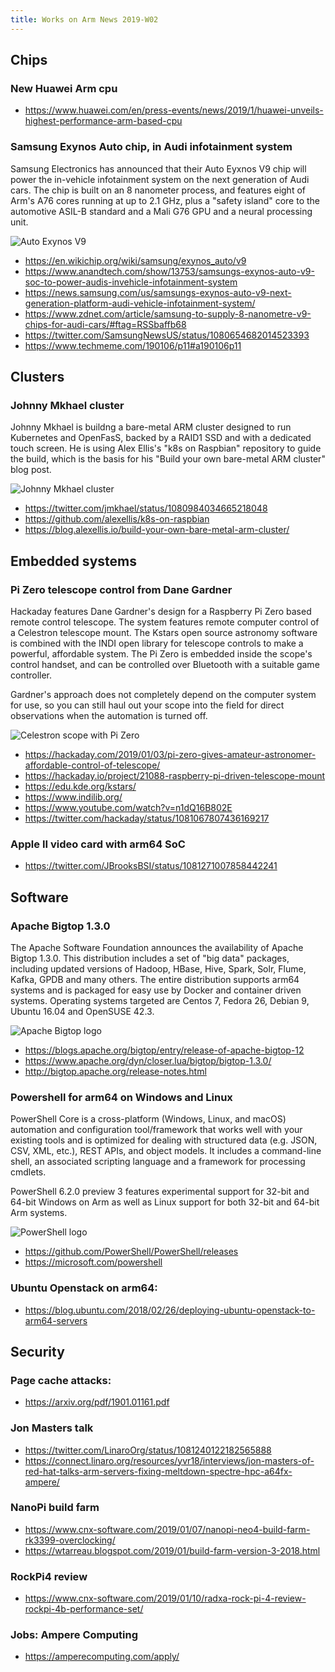 ```yaml
---
title: Works on Arm News 2019-W02
---
```


## Chips

### New Huawei Arm cpu

*  https://www.huawei.com/en/press-events/news/2019/1/huawei-unveils-highest-performance-arm-based-cpu

### Samsung Exynos Auto chip, in Audi infotainment system

Samsung Electronics has announced that their Auto Eyxnos V9 chip will power
the in-vehicle infotainment system on the next generation of Audi cars.
The chip is built on an 8 nanometer process, and features eight
of Arm's A76 cores running at up to 2.1 GHz, plus a "safety island"
core to the automotive ASIL-B standard and a Mali G76 GPU and a
neural processing unit. 

![Auto Exynos V9](https://en.wikichip.org/w/images/thumb/1/16/exynos_auto_v9_%28front%29.png/400px-exynos_auto_v9_%28front%29.png)

* https://en.wikichip.org/wiki/samsung/exynos_auto/v9
* https://www.anandtech.com/show/13753/samsungs-exynos-auto-v9-soc-to-power-audis-invehicle-infotainment-system
* https://news.samsung.com/us/samsungs-exynos-auto-v9-next-generation-platform-audi-vehicle-infotainment-system/
* https://www.zdnet.com/article/samsung-to-supply-8-nanometre-v9-chips-for-audi-cars/#ftag=RSSbaffb68
* https://twitter.com/SamsungNewsUS/status/1080654682014523393
* https://www.techmeme.com/190106/p11#a190106p11

## Clusters

### Johnny Mkhael cluster

Johnny Mkhael is buildng a bare-metal ARM cluster designed to run
Kubernetes and OpenFasS, backed by a RAID1 SSD and with a dedicated touch screen.
He is using Alex Ellis's "k8s on Raspbian" repository to guide
the build, which is the basis for his "Build your own bare-metal ARM cluster"
blog post.

![Johnny Mkhael cluster](https://pbs.twimg.com/media/DwBtPXsX4AAFF7T.jpg)

* https://twitter.com/jmkhael/status/1080984034665218048
* https://github.com/alexellis/k8s-on-raspbian
* https://blog.alexellis.io/build-your-own-bare-metal-arm-cluster/

## Embedded systems

### Pi Zero telescope control from Dane Gardner

Hackaday features Dane Gardner's design for a Raspberry Pi Zero based
remote control telescope. The system features 
remote computer control of a Celestron telescope mount.
The Kstars open source astronomy software is combined with
the INDI open library for telescope controls to make a powerful,
affordable system. The Pi Zero is embedded
inside the scope's control handset, and can be controlled
over Bluetooth with a suitable game controller.

Gardner's approach does not completely
depend on the computer system for use, so you can still
haul out your scope into the field for direct observations
when the automation is turned off. 

![Celestron scope with Pi Zero](https://hackadaycom.files.wordpress.com/2018/12/Nexstar-Hand-Controller-w-RPi-Zero-W-and-INDI-0-42-screenshot-e1546306788681.png?w=800&zoom=2)

* https://hackaday.com/2019/01/03/pi-zero-gives-amateur-astronomer-affordable-control-of-telescope/
* https://hackaday.io/project/21088-raspberry-pi-driven-telescope-mount
* https://edu.kde.org/kstars/
* https://www.indilib.org/
* https://www.youtube.com/watch?v=n1dQ16B802E
* https://twitter.com/hackaday/status/1081067807436169217

### Apple II video card with arm64 SoC 

* https://twitter.com/JBrooksBSI/status/1081271007858442241

## Software

### Apache Bigtop 1.3.0

The Apache Software Foundation announces the availability of
Apache Bigtop 1.3.0. This distribution includes a set of "big
data" packages, including updated versions of
Hadoop, HBase, Hive, Spark, Solr, Flume, Kafka, GPDB and many others.
The entire distribution supports arm64 systems and is packaged
for easy use by Docker and container driven systems.
Operating systems targeted are Centos 7, Fedora 26, Debian 9,
Ubuntu 16.04 and OpenSUSE 42.3.

![Apache Bigtop logo](http://bigtop.apache.org/images/bigtop-logo.png)

* https://blogs.apache.org/bigtop/entry/release-of-apache-bigtop-12
* https://www.apache.org/dyn/closer.lua/bigtop/bigtop-1.3.0/
* http://bigtop.apache.org/release-notes.html

### Powershell for arm64 on Windows and Linux

PowerShell Core is a cross-platform (Windows, Linux, and macOS) automation and configuration tool/framework that works well with your existing tools and is optimized for dealing with structured data (e.g. JSON, CSV, XML, etc.), REST APIs, and object models. It includes a command-line shell, an associated scripting language and a framework for processing cmdlets. 

PowerShell 6.2.0 preview 3 features experimental support
for 32-bit and 64-bit Windows on Arm as well as Linux 
support for both 32-bit and 64-bit Arm systems.

![PowerShell logo](https://www.powershellgallery.com/Content/Images/Branding/psgallerylogo.svg)

* https://github.com/PowerShell/PowerShell/releases
* https://microsoft.com/powershell

### Ubuntu Openstack on arm64: 

* https://blog.ubuntu.com/2018/02/26/deploying-ubuntu-openstack-to-arm64-servers

## Security

### Page cache attacks: 

* https://arxiv.org/pdf/1901.01161.pdf

### Jon Masters talk 

* https://twitter.com/LinaroOrg/status/1081240122182565888
* https://connect.linaro.org/resources/yvr18/interviews/jon-masters-of-red-hat-talks-arm-servers-fixing-meltdown-spectre-hpc-a64fx-ampere/


### NanoPi build farm

* https://www.cnx-software.com/2019/01/07/nanopi-neo4-build-farm-rk3399-overclocking/
* https://wtarreau.blogspot.com/2019/01/build-farm-version-3-2018.html

### RockPi4 review 

* https://www.cnx-software.com/2019/01/10/radxa-rock-pi-4-review-rockpi-4b-performance-set/

### Jobs: Ampere Computing 

* https://amperecomputing.com/apply/
